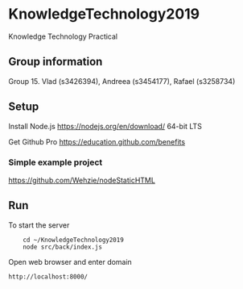 # KnowledgeTechnology2019
Knowledge Technology Practical

## Group information
Group 15. Vlad (s3426394), Andreea (s3454177), Rafael (s3258734)

## Setup
Install Node.js
https://nodejs.org/en/download/
64-bit LTS

Get Github Pro
https://education.github.com/benefits

### Simple example project
https://github.com/Wehzie/nodeStaticHTML

## Run
To start the server

        cd ~/KnowledgeTechnology2019
        node src/back/index.js

Open web browser and enter domain

    http://localhost:8000/
